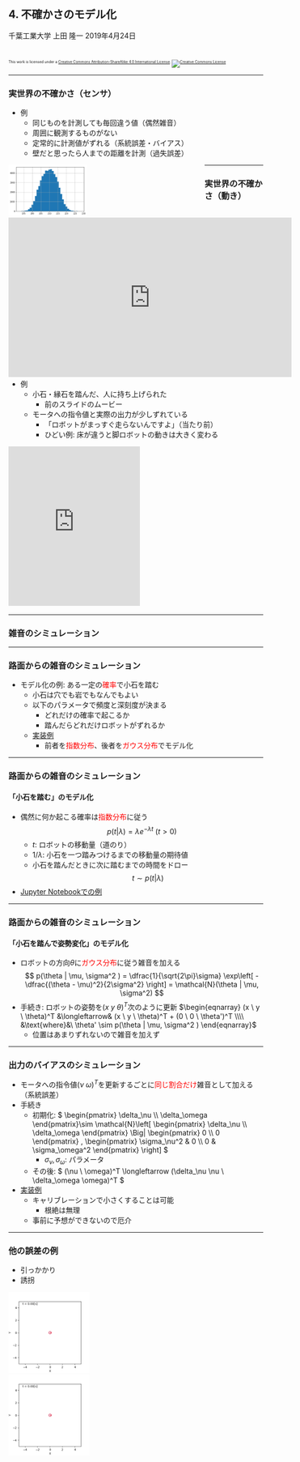 ## 4. 不確かさのモデル化

千葉工業大学 上田 隆一
2019年4月24日

<br />

<p style="font-size:50%">
This work is licensed under a <a rel="license" href="http://creativecommons.org/licenses/by-sa/4.0/">Creative Commons Attribution-ShareAlike 4.0 International License</a>.
<a rel="license" href="http://creativecommons.org/licenses/by-sa/4.0/">
<img alt="Creative Commons License" style="border-width:0" src="https://i.creativecommons.org/l/by-sa/4.0/88x31.png" /></a>
</p>

---

### 実世界の不確かさ（センサ）

* 例
    * 同じものを計測しても毎回違う値（偶然雑音）
    * 周囲に観測するものがない
    * 定常的に計測値がずれる（系統誤差・バイアス）
    * 壁だと思ったら人までの距離を計測（過失誤差）

<div style="float:left">
<img width="40%" src="../figs/sensor_200_histgram.png" />
</div>
<div style="float:left">
<iframe width="560" height="315" src="https://www.youtube.com/embed/RpPcmyXOcr4?start=2444" frameborder="0" allow="accelerometer; autoplay; encrypted-media; gyroscope; picture-in-picture" allowfullscreen></iframe>
</div>

---

### 実世界の不確かさ（動き）

* 例
    * 小石・縁石を踏んだ、人に持ち上げられた
        * 前のスライドのムービー
    * モータへの指令値と実際の出力が少しずれている
        * 「ロボットがまっすぐ走らないんですよ」（当たり前）
        * ひどい例: 床が違うと脚ロボットの動きは大きく変わる

<iframe width="260" height="315" src="https://www.youtube.com/embed/wNm9dhWBqZM" frameborder="0" allow="accelerometer; autoplay; encrypted-media; gyroscope; picture-in-picture" allowfullscreen></iframe>

---

### 雑音のシミュレーション

---

### 路面からの雑音のシミュレーション

* モデル化の例: ある一定の<span style="color:red">確率</span>で小石を踏む
    * 小石は穴でも岩でもなんでもよい
    * 以下のパラメータで頻度と深刻度が決まる
        * どれだけの確率で起こるか
        * 踏んだらどれだけロボットがずれるか
    * [実装例](https://github.com/ryuichiueda/LNPR_BOOK_CODES/blob/master/section_uncertainty/noise_simulation2.ipynb)
        * 前者を<span style="color:red">指数分布</span>、後者を<span style="color:red">ガウス分布</span>でモデル化

---

### 路面からの雑音のシミュレーション
#### 「小石を踏む」のモデル化 


* 偶然に何か起こる確率は<span style="color:red">指数分布</span>に従う
$$
	p(t | \lambda ) = \lambda e^{-\lambda t} \  (t > 0)
$$
    * $t$: ロボットの移動量（道のり）
    * $1/\lambda$: 小石を一つ踏みつけるまでの移動量の期待値
    * 小石を踏んだときに次に踏むまでの時間をドロー
$$
	t \sim p(t | \lambda ) 
$$
* [Jupyter Notebookでの例](https://github.com/ryuichiueda/LNPR_BOOK_CODES/blob/master/distributions/exponential.ipynb)

---

### 路面からの雑音のシミュレーション
#### 「小石を踏んで姿勢変化」のモデル化

* ロボットの方向$\theta$に<span style="color:red">ガウス分布</span>に従う雑音を加える
$$
	p(\theta | \mu, \sigma^2 ) = \dfrac{1}{\sqrt{2\pi}\sigma} \exp\left[ - \dfrac{(\theta - \mu)^2}{2\sigma^2} \right] = \mathcal{N}(\theta | \mu, \sigma^2)
$$
* 手続き: ロボットの姿勢を$(x \ y \ \theta)^T$次のように更新
$\begin{eqnarray}
    (x \ y \ \theta)^T &\longleftarrow& (x \ y \ \theta)^T + (0 \ 0 \ \theta')^T \\\\
    &\text{where}&\ \theta' \sim p(\theta | \mu, \sigma^2 )
\end{eqnarray}$
    * 位置はあまりずれないので雑音を加えず

---

### 出力のバイアスのシミュレーション

* モータへの指令値$(\nu \ \omega)^T$を更新するごとに<span style="color:red">同じ割合だけ</span>雑音として加える（系統誤差）
* 手続き
    * 初期化: 
$ \begin{pmatrix} \delta_\nu  \\\\ \delta_\omega \end{pmatrix}\sim \mathcal{N}\left[ \begin{pmatrix} \delta_\nu \\\\ \delta_\omega \end{pmatrix} \Big| \begin{pmatrix} 0 \\\\ 0 \end{pmatrix} , \begin{pmatrix} \sigma_\nu^2 & 0 \\\\ 0 & \sigma_\omega^2 \end{pmatrix} \right] $
        * $\sigma_\nu, \sigma_\omega$: パラメータ
    * その後: 
$
    (\nu \ \omega)^T \longleftarrow (\delta_\nu \nu \ \delta_\omega \omega)^T 
$
* [実装例](https://github.com/ryuichiueda/LNPR_BOOK_CODES/blob/master/section_uncertainty/noise_simulation_bias.ipynb)
    * キャリブレーションで小さくすることは可能
        * 根絶は無理
    * 事前に予想ができないので厄介

---

### 他の誤差の例

* 引っかかり
* 誘拐

<div>
<div style="float:left">
<img width="40%" src="../figs/jamming.gif" />
</div>
<div style="float:left">
<img width="40%" src="../figs/kidnap.gif" />
</div>
</div>
